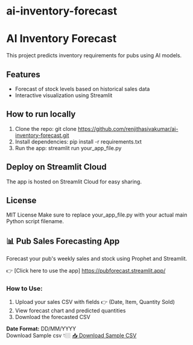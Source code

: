 # ai-inventory-forecast
# AI Inventory Forecast

This project predicts inventory requirements for pubs using AI models.

## Features
- Forecast of stock levels based on historical sales data
- Interactive visualization using Streamlit

## How to run locally
1. Clone the repo:
git clone https://github.com/renjithasivakumar/ai-inventory-forecast.git
2. Install dependencies:
pip install -r requirements.txt
3. Run the app:
streamlit run your_app_file.py
## Deploy on Streamlit Cloud
The app is hosted on Streamlit Cloud for easy sharing.

## License
MIT License
Make sure to replace your_app_file.py with your actual main Python script filename.

## 📊 Pub Sales Forecasting App

Forecast your pub's weekly sales and stock using Prophet and Streamlit.

👉 [Click here to use the app] https://pubforecast.streamlit.app/

### How to Use:
1. Upload your sales CSV with fields 👉 (Date, Item, Quantity Sold)
2. View forecast chart and predicted quantities
3. Download the forecasted CSV

**Date Format:** DD/MM/YYYY  
Download Sample csv 👇🏼
[📥 Download Sample CSV](https://raw.githubusercontent.com/renjithasivakumar/ai-inventory-forecast/main/pub_sales_report_full.csv)
